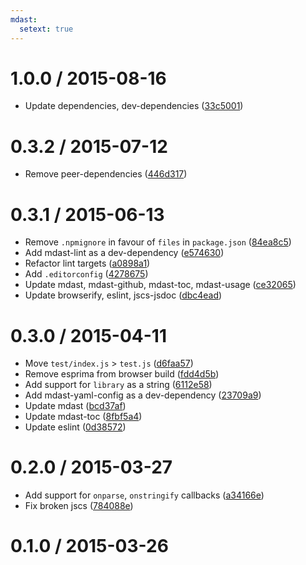 ```yaml
---
mdast:
  setext: true
---
```


<!--lint disable no-multiple-toplevel-headings-->

1.0.0 / 2015-08-16
==================

*   Update dependencies, dev-dependencies ([33c5001](https://github.com/wooorm/remark-yaml/commit/33c5001))

0.3.2 / 2015-07-12
==================

*   Remove peer-dependencies ([446d317](https://github.com/wooorm/remark-yaml/commit/446d317))

0.3.1 / 2015-06-13
==================

*   Remove `.npmignore` in favour of `files` in `package.json` ([84ea8c5](https://github.com/wooorm/remark-yaml/commit/84ea8c5))
*   Add mdast-lint as a dev-dependency ([e574630](https://github.com/wooorm/remark-yaml/commit/e574630))
*   Refactor lint targets ([a0898a1](https://github.com/wooorm/remark-yaml/commit/a0898a1))
*   Add `.editorconfig` ([4278675](https://github.com/wooorm/remark-yaml/commit/4278675))
*   Update mdast, mdast-github, mdast-toc, mdast-usage ([ce32065](https://github.com/wooorm/remark-yaml/commit/ce32065))
*   Update browserify, eslint, jscs-jsdoc ([dbc4ead](https://github.com/wooorm/remark-yaml/commit/dbc4ead))

0.3.0 / 2015-04-11
==================

*   Move `test/index.js` > `test.js` ([d6faa57](https://github.com/wooorm/remark-yaml/commit/d6faa57))
*   Remove esprima from browser build ([fdd4d5b](https://github.com/wooorm/remark-yaml/commit/fdd4d5b))
*   Add support for `library` as a string ([6112e58](https://github.com/wooorm/remark-yaml/commit/6112e58))
*   Add mdast-yaml-config as a dev-dependency ([23709a9](https://github.com/wooorm/remark-yaml/commit/23709a9))
*   Update mdast ([bcd37af](https://github.com/wooorm/remark-yaml/commit/bcd37af))
*   Update mdast-toc ([8fbf5a4](https://github.com/wooorm/remark-yaml/commit/8fbf5a4))
*   Update eslint ([0d38572](https://github.com/wooorm/remark-yaml/commit/0d38572))

0.2.0 / 2015-03-27
==================

*   Add support for `onparse`, `onstringify` callbacks ([a34166e](https://github.com/wooorm/mdast/commit/a34166e))
*   Fix broken jscs ([784088e](https://github.com/wooorm/mdast/commit/784088e))

0.1.0 / 2015-03-26
==================
